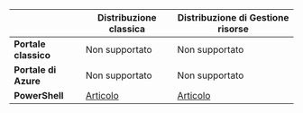 |  | **Distribuzione classica** | **Distribuzione di Gestione risorse** |
| --- | --- | --- |
| **Portale classico** |Non supportato |Non supportato |
| **Portale di Azure** |Non supportato |Non supportato |
| **PowerShell** |[Articolo](../articles/expressroute/expressroute-howto-coexist-classic.md) |[Articolo](../articles/expressroute/expressroute-howto-coexist-resource-manager.md) |



<!--HONumber=Jan17_HO1-->


